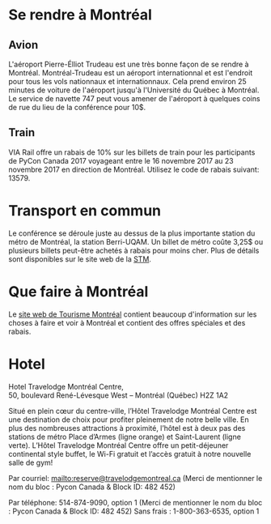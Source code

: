 # Se rendre à Montréal

## Avion
L'aéroport Pierre-Élliot Trudeau est une très bonne façon de se rendre à Montréal. Montréal-Trudeau est un aéroport
internationnal et est l'endroit pour tous les vols nationnaux et internationnaux. Cela prend environ 25 minutes de
voiture de l'aéroport jusqu'à l'Université du Québec à Montréal. Le service de navette 747 peut vous amener
de l'aéroport à quelques coins de rue du lieu de la conférence pour 10$.

## Train
VIA Rail offre un rabais de 10% sur les billets de train pour les participants
de PyCon Canada 2017 voyageant entre le 16 novembre 2017 au 23 novembre 2017 en
direction de Montréal. Utilisez le code de rabais suivant: 13579.

# Transport en commun

Le conférence se déroule juste au dessus de la plus importante station du métro de Montréal, la station Berri-UQAM.
Un billet de métro coûte 3,25$ ou plusieurs billets peut-être achetés à rabais pour moins cher. Plus de détails sont
disponibles sur le site web de la [STM](http://www.stm.info/fr).

# Que faire à Montréal

Le [site web de Tourisme Montréal](https://www.mtl.org/) contient beaucoup d'information sur les choses à faire et
voir à Montréal et contient des offres spéciales et des rabais.

# Hotel

Hotel Travelodge Montréal Centre,<br/>
50, boulevard René-Lévesque West – Montréal (Québec) H2Z 1A2

Situé en plein cœur du centre-ville, l’Hôtel Travelodge Montréal Centre est une destination de choix pour profiter pleinement de notre belle ville. En plus des nombreuses attractions à proximité, l’hôtel est à deux pas des stations de métro Place d’Armes (ligne orange) et Saint-Laurent (ligne verte). L’Hôtel Travelodge Montréal Centre offre un petit-déjeuner continental style buffet, le Wi-Fi gratuit et l’accès gratuit à notre nouvelle salle de gym!

Par courriel:
<mailto:reserve@travelodgemontreal.ca> (Merci de mentionner le nom du bloc : Pycon Canada & Block ID: 482 452)

Par téléphone:
514-874-9090, option 1 (Merci de mentionner le nom du bloc : Pycon Canada & Block ID: 482 452)
Sans frais : 1-800-363-6535, option 1
